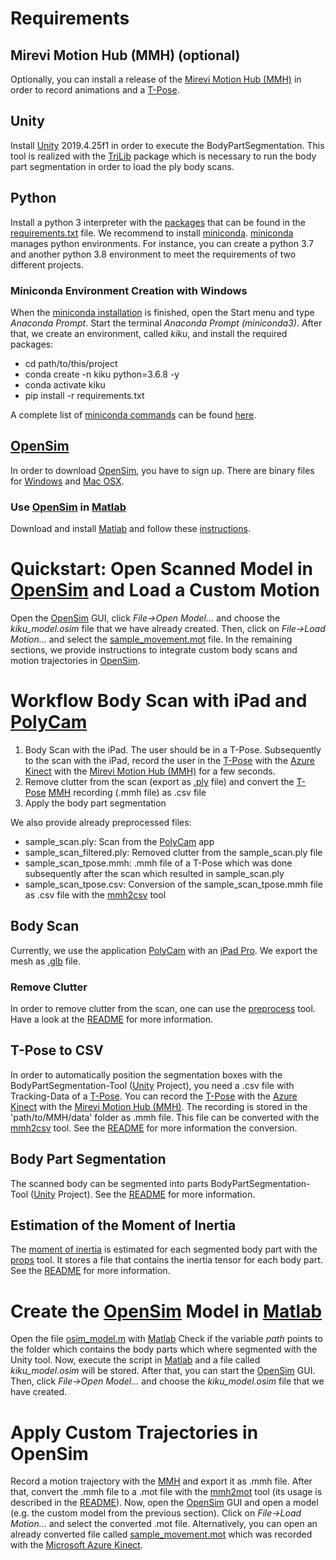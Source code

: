 # Requirements

## Mirevi Motion Hub (MMH) (optional)

Optionally, you can install a release of the [Mirevi Motion Hub (MMH)](https://github.com/Mirevi/MotionHub) in order to record animations and a [T-Pose](https://en.wikipedia.org/wiki/T-pose). 

## Unity

Install [Unity](https://unity.com/) 2019.4.25f1 in order to execute the BodyPartSegmentation. This tool is realized with the [TriLib](https://assetstore.unity.com/packages/tools/modeling/trilib-model-loader-package-91777) package which is necessary to run the body part segmentation in order to load the ply body scans. 

## Python

Install a python 3 interpreter with the [packages](./requirements.txt) that can be found in the [requirements.txt](./requirements.txt) file. We recommend to install [miniconda](https://docs.conda.io/en/latest/miniconda.html). [miniconda](https://docs.conda.io/en/latest/miniconda.html) manages python environments. For instance, you can create a python 3.7 and another python 3.8 environment to meet the requirements of two different projects. 

### Miniconda Environment Creation with Windows

When the [miniconda installation](https://docs.conda.io/en/latest/miniconda.html) is finished, open the Start menu and type *Anaconda Prompt*. Start the terminal *Anaconda Prompt (miniconda3)*. After that, we create an environment, called *kiku*, and install the required packages: 

* cd path/to/this/project
* conda create -n kiku python=3.6.8 -y
* conda activate kiku
* pip install -r requirements.txt

A complete list of [miniconda commands](https://docs.conda.io/projects/conda/en/latest/user-guide/tasks/manage-environments.html) can be found [here](https://docs.conda.io/projects/conda/en/latest/user-guide/tasks/manage-environments.html).

## [OpenSim](https://simtk.org/projects/opensim)

In order to download [OpenSim](https://simtk.org/projects/opensim), you have to sign up. There are binary files for [Windows](https://simtk.org/frs/download_confirm.php/file/6589/OpenSim-4.4-2022-06-11-win64.exe?group_id=91) and [Mac OSX](https://simtk.org/frs/download_confirm.php/file/6588/OpenSim-4.4-2022-06-11-mac.pkg?group_id=91). 

### Use [OpenSim](https://simtk.org/projects/opensim) in [Matlab](https://www.mathworks.com/products/matlab.html)

Download and install [Matlab](https://www.mathworks.com/products/matlab.html) and follow these [instructions](https://simtk-confluence.stanford.edu:8443/display/OpenSim/Scripting+with+Matlab).

# Quickstart: Open Scanned Model in [OpenSim](https://simtk.org/projects/opensim) and Load a Custom Motion

Open the [OpenSim](https://simtk.org/projects/opensim) GUI, click *File->Open Model...* and choose the *kiku_model.osim* file that we have already created. Then, click on *File->Load Motion...* and select the [sample_movement.mot](./sample_movement.mot) file. In the remaining sections, we provide instructions to integrate custom body scans and motion trajectories in [OpenSim](https://simtk.org/projects/opensim).

# Workflow Body Scan with iPad and [PolyCam](https://apps.apple.com/de/app/polycam-lidar-3d-scanner/id1532482376)

1. Body Scan with the iPad. The user should be in a T-Pose. Subsequently to the scan with the iPad, record the user in the [T-Pose](https://en.wikipedia.org/wiki/T-pose) with the [Azure Kinect](https://azure.microsoft.com/de-de/services/kinect-dk/) with the [Mirevi Motion Hub (MMH)](https://github.com/Mirevi/MotionHub) for a few seconds. 
2. Remove clutter from the scan (export as [.ply](https://de.wikipedia.org/wiki/Polygon_File_Format) file) and convert the [T-Pose](https://en.wikipedia.org/wiki/T-pose) [MMH](https://github.com/Mirevi/MotionHub) recording (.mmh file) as .csv file
3. Apply the body part segmentation

We also provide already preprocessed files:

* sample_scan.ply: Scan from the [PolyCam](https://apps.apple.com/de/app/polycam-lidar-3d-scanner/id1532482376) app
* sample_scan_filtered.ply: Removed clutter from the sample_scan.ply file
* sample_scan_tpose.mmh: .mmh file of a T-Pose which was done subsequently after the scan which resulted in sample_scan.ply
* sample_scan_tpose.csv: Conversion of the sample_scan_tpose.mmh file as .csv file with the [mmh2csv](./mmh_tools/mmh2csv.py) tool

## Body Scan

Currently, we use the application [PolyCam](https://apps.apple.com/de/app/polycam-lidar-3d-scanner/id1532482376) with an [iPad Pro](https://www.apple.com/de/shop/buy-ipad/ipad-pro). We export the mesh as [.glb](https://en.wikipedia.org/wiki/GlTF) file. 

### Remove Clutter

In order to remove clutter from the scan, one can use the [preprocess](./mesh_tools/preprocess.py) tool. Have a look at the [README](./mesh_tools/README.md) for more information. 

## T-Pose to CSV

In order to automatically position the segmentation boxes with the BodyPartSegmentation-Tool ([Unity](https://unity.com/) Project), you need a .csv file with Tracking-Data of a [T-Pose](https://en.wikipedia.org/wiki/T-pose). You can record the [T-Pose](https://en.wikipedia.org/wiki/T-pose) with the [Azure Kinect](https://azure.microsoft.com/de-de/services/kinect-dk/) with the [Mirevi Motion Hub (MMH)](https://github.com/Mirevi/MotionHub). The recording is stored in the 'path/to/MMH/data' folder as .mmh file. This file can be converted with the [mmh2csv](./mmh_tools/mmh2csv.py) tool. See the [README](./mmh_tools/README.md) for more information the conversion. 

## Body Part Segmentation

The scanned body can be segmented into parts BodyPartSegmentation-Tool ([Unity](https://unity.com/) Project). See the [README](./BodyPartSegmentation/README.md) for more information. 

## Estimation of the Moment of Inertia

The [moment of inertia](https://en.wikipedia.org/wiki/Moment_of_inertia) is estimated for each segmented body part with the [props](./mesh_tools/props.py) tool. It stores a file that contains the inertia tensor for each body part. See the [README](./mesh_tools/README.py) for more information.

# Create the [OpenSim](https://simtk.org/projects/opensim) Model in [Matlab](https://www.mathworks.com/products/matlab.html)

Open the file [osim_model.m](./osim_model.m) with [Matlab](https://www.mathworks.com/products/matlab.html)
Check if the variable *path* points to the folder which contains the body parts which where segmented with the Unity tool. Now, execute the script in [Matlab](https://www.mathworks.com/products/matlab.html) and a file called *kiku_model.osim* will be stored. After that, you can start the [OpenSim](https://simtk.org/projects/opensim) GUI. Then, click *File->Open Model...* and choose the *kiku_model.osim* file that we have created. 

# Apply Custom Trajectories in OpenSim

Record a motion trajectory with the [MMH](https://github.com/Mirevi/MotionHub) and export it as .mmh file. After that, convert the .mmh file to a .mot file with the [mmh2mot](./mmh_tools/mmh2mot.py) tool (its usage is described in the [README](./mmh_tools/mmh2mot.py)). Now, open the [OpenSim](https://simtk.org/projects/opensim) GUI and open a model (e.g. the custom model from the previous section). Click on *File->Load Motion...* and select the converted .mot file. Alternatively, you can open an already converted file called [sample_movement.mot](./sample_movement.mot) which was recorded with the [Microsoft Azure Kinect](https://azure.microsoft.com/de-de/services/kinect-dk/).  